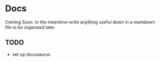 # Docs

Coming Soon.  In the meantime write anything useful down in a markdown file to be organized later.

## TODO

- set up docusaurus

